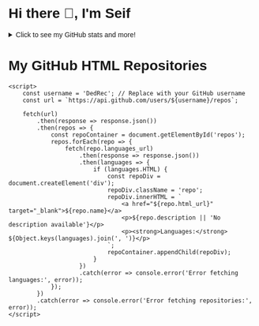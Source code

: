<h1>Hi there 👋, I'm Seif</h1>

<details>
  <summary>Click to see my GitHub stats and more!</summary>

  ![DedRec's GitHub stats](https://github-readme-stats.vercel.app/api?username=DedRec&show_icons=true&theme=radical)

  [![Top Langs](https://github-readme-stats.vercel.app/api/top-langs/?username=DedRec&layout=compact&theme=radical)](https://github.com/anuraghazra/github-readme-stats)

</details>

<!--
**DedRec/DedRec** is a ✨ _special_ ✨ repository because its `README.md` (this file) appears on your GitHub profile.

Here are some ideas to get you started:

- 🔭 I’m currently working on ...
- 🌱 I’m currently learning ...
- 👯 I’m looking to collaborate on ...
- 🤔 I’m looking for help with ...
- 💬 Ask me about ...
- 📫 How to reach me: ...
- 😄 Pronouns: ...
- ⚡ Fun fact: ...

 [![trophy](https://github-profile-trophy.vercel.app/?username=DedRec&theme=radical)](https://github.com/ryo-ma/github-profile-trophy)
-->

<!DOCTYPE html>
<html lang="en">
<head>
    <meta charset="UTF-8">
    <meta name="viewport" content="width=device-width, initial-scale=1.0">
    <title>My GitHub HTML Repositories</title>
    <style>
        body {
            font-family: Arial, sans-serif;
            margin: 20px;
        }
        .repo {
            border: 1px solid #ccc;
            padding: 10px;
            margin-bottom: 10px;
            border-radius: 5px;
        }
        .repo a {
            font-size: 1.2em;
            color: #0366d6;
            text-decoration: none;
        }
    </style>
</head>
<body>
    <h1>My GitHub HTML Repositories</h1>
    <div id="repos"></div>

    <script>
        const username = 'DedRec'; // Replace with your GitHub username
        const url = `https://api.github.com/users/${username}/repos`;

        fetch(url)
            .then(response => response.json())
            .then(repos => {
                const repoContainer = document.getElementById('repos');
                repos.forEach(repo => {
                    fetch(repo.languages_url)
                        .then(response => response.json())
                        .then(languages => {
                            if (languages.HTML) {
                                const repoDiv = document.createElement('div');
                                repoDiv.className = 'repo';
                                repoDiv.innerHTML = `
                                    <a href="${repo.html_url}" target="_blank">${repo.name}</a>
                                    <p>${repo.description || 'No description available'}</p>
                                    <p><strong>Languages:</strong> ${Object.keys(languages).join(', ')}</p>
                                `;
                                repoContainer.appendChild(repoDiv);
                            }
                        })
                        .catch(error => console.error('Error fetching languages:', error));
                });
            })
            .catch(error => console.error('Error fetching repositories:', error));
    </script>
</body>
</html>

